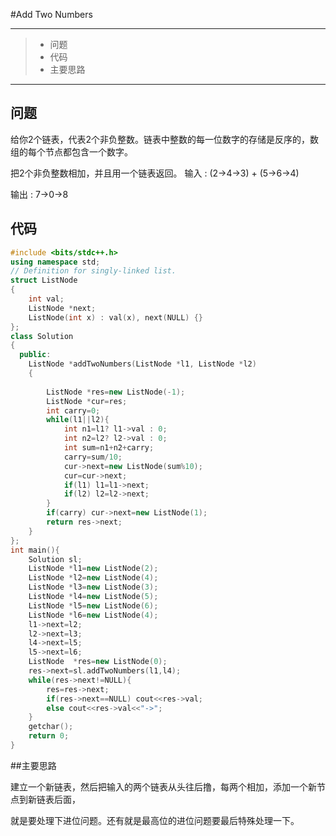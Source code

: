 #Add Two Numbers

---

> * 问题
> * 代码
> * 主要思路

---

## 问题

给你2个链表，代表2个非负整数。链表中整数的每一位数字的存储是反序的，数组的每个节点都包含一个数字。

把2个非负整数相加，并且用一个链表返回。 输入 : (2->4->3) + (5->6->4)

输出 : 7->0->8

## 代码

```c++
#include <bits/stdc++.h>
using namespace std;
// Definition for singly-linked list.
struct ListNode
{
    int val;
    ListNode *next;
    ListNode(int x) : val(x), next(NULL) {}
};
class Solution
{
  public:
    ListNode *addTwoNumbers(ListNode *l1, ListNode *l2)
    {
        
        ListNode *res=new ListNode(-1);
        ListNode *cur=res;
        int carry=0;
        while(l1||l2){
            int n1=l1? l1->val : 0;
            int n2=l2? l2->val : 0;
            int sum=n1+n2+carry;
            carry=sum/10;
            cur->next=new ListNode(sum%10);
            cur=cur->next;
            if(l1) l1=l1->next;
            if(l2) l2=l2->next;
        }
        if(carry) cur->next=new ListNode(1);
        return res->next;
    }
};
int main(){
    Solution sl;
    ListNode *l1=new ListNode(2);
    ListNode *l2=new ListNode(4);
    ListNode *l3=new ListNode(3);
    ListNode *l4=new ListNode(5);
    ListNode *l5=new ListNode(6);
    ListNode *l6=new ListNode(4);
    l1->next=l2;
    l2->next=l3;
    l4->next=l5;
    l5->next=l6;
    ListNode  *res=new ListNode(0);
    res->next=sl.addTwoNumbers(l1,l4);
    while(res->next!=NULL){
        res=res->next;
        if(res->next==NULL) cout<<res->val;
        else cout<<res->val<<"->";
    }
    getchar();
    return 0;
}
```

##主要思路

建立一个新链表，然后把输入的两个链表从头往后撸，每两个相加，添加一个新节点到新链表后面，

就是要处理下进位问题。还有就是最高位的进位问题要最后特殊处理一下。